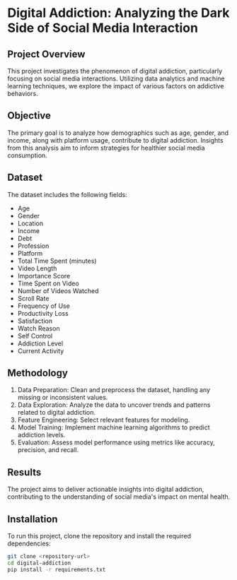 # Digital Addiction: Analyzing the Dark Side of Social Media Interaction

## Project Overview
This project investigates the phenomenon of digital addiction, particularly focusing on social media interactions. Utilizing data analytics and machine learning techniques, we explore the impact of various factors on addictive behaviors.

## Objective
The primary goal is to analyze how demographics such as age, gender, and income, along with platform usage, contribute to digital addiction. Insights from this analysis aim to inform strategies for healthier social media consumption.

## Dataset
The dataset includes the following fields:
- Age
- Gender
- Location
- Income
- Debt
- Profession
- Platform
- Total Time Spent (minutes)
- Video Length
- Importance Score
- Time Spent on Video
- Number of Videos Watched
- Scroll Rate
- Frequency of Use
- Productivity Loss
- Satisfaction
- Watch Reason
- Self Control
- Addiction Level
- Current Activity

## Methodology
1. Data Preparation: Clean and preprocess the dataset, handling any missing or inconsistent values.
2. Data Exploration: Analyze the data to uncover trends and patterns related to digital addiction.
3. Feature Engineering: Select relevant features for modeling.
4. Model Training: Implement machine learning algorithms to predict addiction levels.
5. Evaluation: Assess model performance using metrics like accuracy, precision, and recall.

## Results
The project aims to deliver actionable insights into digital addiction, contributing to the understanding of social media's impact on mental health.

## Installation
To run this project, clone the repository and install the required dependencies:
```bash
git clone <repository-url>
cd digital-addiction
pip install -r requirements.txt
